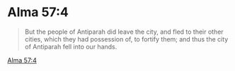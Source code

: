 # Alma 57:4

> But the people of Antiparah did leave the city, and fled to their other cities, which they had possession of, to fortify them; and thus the city of Antiparah fell into our hands.

[Alma 57:4](https://www.churchofjesuschrist.org/study/scriptures/bofm/alma/57?lang=eng&id=p4#p4)


